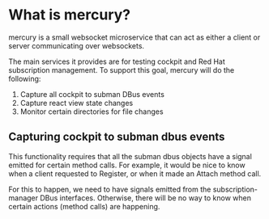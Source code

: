 # What is mercury?

mercury is a small websocket microservice that can act as either a client or server communicating over
websockets.

The main services it provides are for testing cockpit and Red Hat subscription management.  To support
this goal, mercury will do the following:

1. Capture all cockpit to subman DBus events
1. Capture react view state changes
1. Monitor certain directories for file changes

## Capturing cockpit to subman dbus events

This functionality requires that all the subman dbus objects have a signal emitted for certain method
calls.  For example, it would be nice to know when a client requested to Register, or when it made an
Attach method call.

For this to happen, we need to have signals emitted from the subscription-manager DBus interfaces.
Otherwise, there will be no way to know when certain actions (method calls) are happening.